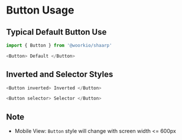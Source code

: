 # Button Usage

## Typical Default Button Use

```javascript
import { Button } from '@woorkio/shaarp'

<Button> Default </Button>
```

## Inverted and Selector Styles

```javascript
<Button inverted> Inverted </Button>

<Button selector> Selector </Button>
```


## Note

- Mobile View: `Button` style will change with screen width <= 600px